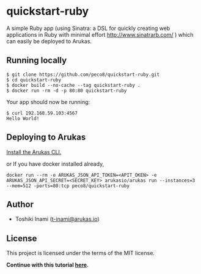 # quickstart-ruby
A simple Ruby app (using Sinatra: a DSL for quickly creating web applications in Ruby with minimal effort http://www.sinatrarb.com/ ) which can easily be deployed to Arukas.

## Running locally

```
$ git clone https://github.com/peco8/quickstart-ruby.git
$ cd quickstart-ruby
$ docker build --no-cache --tag quickstart-ruby .
$ docker run -rm -d -p 80:80 quickstart-ruby
```

Your app should now be running:

```
$ curl 192.168.59.103:4567
Hello World!
```

## Deploying to Arukas

[Install the Arukas CLI.](https://github.com/arukasio/cli)

or If you have docker installed already,
```
docker run --rm -e ARUKAS_JSON_API_TOKEN=<APIT_OKEN> -e ARUKAS_JSON_API_SECRET=<SECRET_KEY> arukasio/arukas run --instances=3 --mem=512 -ports=80:tcp peco8/quickstart-ruby
```
## Author

* Toshiki Inami (<t-inami@arukas.io>)

## License

This project is licensed under the terms of the MIT license.

**Continue with this tutorial [here](/).**
